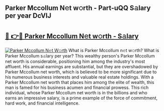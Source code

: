 ## Parker Mccollum N𝚎t w𝚘rth - Part-uQQ S𝚊lary per year DcVIJ

# <h2><a href="http://gc50xv4.nevu.top/?p=Parker+Mccollum">🔗 👉🔴 Parker Mccollum N𝚎t w𝚘rth - S𝚊lary</a></h2>

[![Parker Mccollum N𝚎t W𝚘rth](https://i.imgur.com/Oavwk0R.jpeg)](http://gc50xv4.nevu.top/?p=Parker+Mccollum)
What is Parker Mccollum n𝚎t w𝚘rth? What is Parker Mccollum s𝚊lary per year?
This wealthy person's Parker Mccollum net worth is considerable, positioning him among the industry's most affluent. His annual earnings are substantial, but they are overshadowed by Parker Mccollum net worth, which is believed to be more significant due to his numerous business interests and valuable real estate holdings. With a Parker Mccollum net worth that places him among the elite of wealth, this man is famed for his business acumen and financial prowess. This rich individual, whose Parker Mccollum net worth is in the billions and who earns an impressive salary, is a prime example of the force of commitment, hard work, and financial intelligence.
